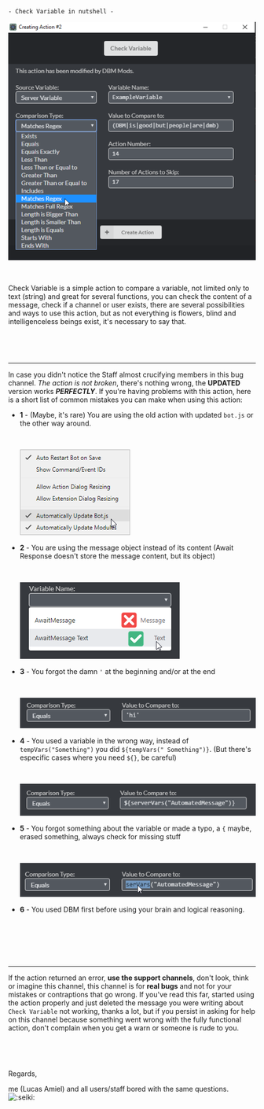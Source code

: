 ```
- Check Variable in nutshell -
```
![Check Variable Action](https://raw.githubusercontent.com/Lucasamiel0406/DBM_check_variable/main/src/Screenshot_Lucasamiel0406_20201128-182814.png)
<p>&nbsp;</p>


Check Variable is a simple action to compare a variable, not limited only to text (string) and great for several functions, you can check the content of a message, check if a channel or user exists, there are several possibilities and ways to use this action, but as not everything is flowers, blind and intelligenceless beings exist, it's necessary to say that.
<p>&nbsp;</p>
<p>&nbsp;</p>

---------

In case you didn't notice the Staff almost crucifying members in this bug channel. *The action is not broken*, there's nothing wrong, the __UPDATED__ version works __*PERFECTLY*__.
If you're having problems with this action, here is a short list of common mistakes you can make when using this action:


* **1** - (Maybe, it's rare) You are using the old action with updated `bot.js` or the other way around. <p>&nbsp;</p>
![Enable auto update bot.js](https://raw.githubusercontent.com/Lucasamiel0406/DBM_check_variable/main/src/Screenshot_Lucasamiel0406_20201128-183843.png)

* **2** - You are using the message object instead of its content (Await Response doesn't store the message content, but its object) <p>&nbsp;</p>
![You need to store the message info after storing the variable in Await Response action](https://raw.githubusercontent.com/Lucasamiel0406/DBM_check_variable/main/src/Screenshot_Lucasamiel0406_20201128-184632.png)

* **3** - You forgot the damn `'` at the beginning and/or at the end <p>&nbsp;</p>
![Everyone does that at least 10 times](https://raw.githubusercontent.com/Lucasamiel0406/DBM_check_variable/main/src/Screenshot_Lucasamiel0406_20201128-184215.png)

* **4** - You used a variable in the wrong way, instead of `tempVars("Something")` you did `${tempVars(" Something")}`. (But there's especific cases where you need `${}`, be careful) <p>&nbsp;</p>
![Remove "${}" and try again](https://raw.githubusercontent.com/Lucasamiel0406/DBM_check_variable/main/src/Screenshot_Lucasamiel0406_20201128-184034.png)

* **5** - You forgot something about the variable or made a typo, a `{` maybe, erased something, always check for missing stuff <p>&nbsp;</p>
![There's always a typo playing hide 'n seek with you](https://raw.githubusercontent.com/Lucasamiel0406/DBM_check_variable/main/src/Screenshot_Lucasamiel0406_20201128-184140.png)

* **6** - You used DBM first before using your brain and logical reasoning. <p>&nbsp;</p>
<p>&nbsp;</p>
<p>&nbsp;</p>

---------

If the action returned an error, __use the support channels__, don't look, think or imagine this channel, this channel is for **real bugs** and not for your mistakes or contraptions that go wrong.
If you've read this far, started using the action properly and just deleted the message you were writing about `Check Variable` not working, thanks a lot, but if you persist in asking for help on this channel because something went wrong with the fully functional action, don't complain when you get a warn or someone is rude to you.
<p>&nbsp;</p>
<p>&nbsp;</p>

Regards,

me (Lucas Amiel) and all users/staff bored with the same questions. ![:seiki:](https://raw.githubusercontent.com/Lucasamiel0406/DBM_check_variable/main/src/4k%20Seiki%20because%20I%20wanted.png)
